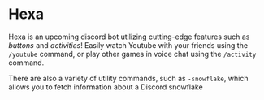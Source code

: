 # Hexa

Hexa is an upcoming discord bot utilizing cutting-edge features such as *buttons* and *activities*! Easily watch Youtube with your friends using the `/youtube` command, or play other games in voice chat using the `/activity` command.

There are also a variety of utility commands, such as `-snowflake`, which allows you to fetch information about a Discord snowflake